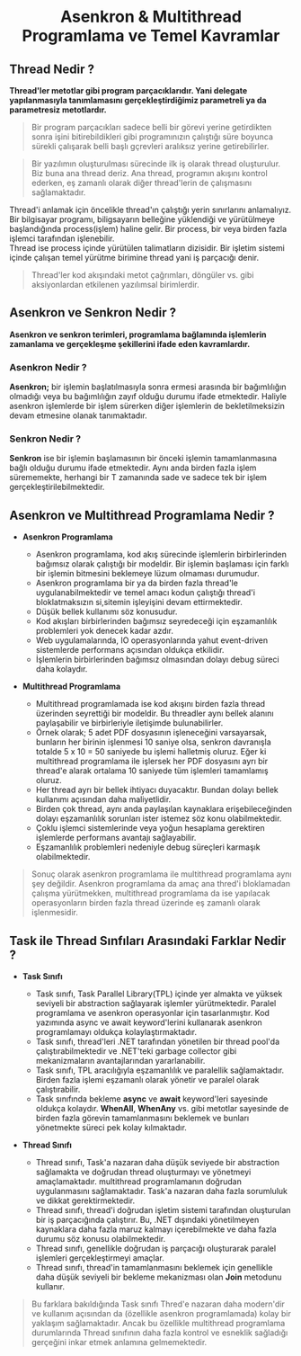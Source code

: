 
<h1 align="center">
  <br>
  Asenkron & Multithread Programlama ve Temel Kavramlar
  <br>
</h1>

## Thread Nedir ?
**Thread'ler metotlar gibi program parçacıklarıdır. Yani delegate yapılanmasıyla tanımlamasını gerçekleştirdiğimiz parametreli ya da parametresiz metotlardır.**

> Bir program parçacıkları sadece belli bir görevi yerine getirdikten sonra işini bitirebildikleri gibi programınızın çalıştığı süre boyunca sürekli çalışarak belli başlı gçrevleri aralıksız yerine getirebilirler. 

> Bir yazılımın oluşturulması sürecinde ilk iş olarak thread oluşturulur. Biz buna ana thread deriz. Ana thread, programın akışını kontrol ederken, eş zamanlı olarak diğer thread'lerin de çalışmasını sağlamaktadır. 

Thread'i anlamak için öncelikle thread'ın çalıştığı yerin sınırlarını anlamalıyız. Bir bilgisayar programı, biligsayarın belleğine yüklendiği ve yürütülmeye başlandığında process(işlem) haline gelir. Bir process, bir veya birden fazla işlemci tarafından işlenebilir. <br>
Thread ise process içinde yürütülen talimatların dizisidir. Bir işletim sistemi içinde çalışan temel yürütme birimine thread yani iş parçacığı denir.

> Thread'ler kod akışındaki metot çağrımları, döngüler vs. gibi aksiyonlardan etkilenen yazılımsal birimlerdir. 

## Asenkron ve Senkron Nedir ?
**Asenkron ve senkron terimleri, programlama bağlamında işlemlerin zamanlama ve gerçekleşme şekillerini ifade eden kavramlardır.**

### Asenkron Nedir ?
<strong>Asenkron;</strong> bir işlemin başlatılmasıyla sonra ermesi arasında bir bağımlılığın olmadığı veya bu bağımlılığın zayıf olduğu durumu ifade etmektedir. Haliyle asenkron işlemlerde bir işlem sürerken diğer işlemlerin de bekletilmeksizin devam etmesine olanak tanımaktadır.

### Senkron Nedir ?
<strong>Senkron</strong> ise bir işlemin başlamasının bir önceki işlemin tamamlanmasına bağlı olduğu durumu ifade etmektedir. Aynı anda birden fazla işlem sürememekte, herhangi bir T zamanında sade ve sadece tek bir işlem gerçekleştirilebilmektedir.

## Asenkron ve Multithread Programlama Nedir ?
- **Asenkron Programlama**
    - Asenkron programlama, kod akış sürecinde işlemlerin birbirlerinden bağımsız olarak çalıştığı bir modeldir. Bir işlemin başlaması için farklı bir işlemin bitmesini beklemeye lüzum olmaması durumudur.
    - Asenkron programlama bir ya da birden fazla thread'le uygulanabilmektedir ve temel amacı kodun çalıştığı thread'i bloklatmaksızın si,sitemin işleyişini devam ettirmektedir.  
    - Düşük bellek kullanımı söz konusudur.
    - Kod akışları birbirlerinden bağımsız seyredeceği için eşzamanlılık problemleri yok denecek kadar azdır.
    - Web uygulamalarında, IO operasyonlarında yahut event-driven sistemlerde performans açısından oldukça etkilidir.
    - İşlemlerin birbirlerinden bağımsız olmasından dolayı debug süreci daha kolaydır.

- **Multithread Programlama**
    - Multithread programlamada ise kod akışını birden fazla thread üzerinden seyrettiği bir modeldir. Bu threadler aynı bellek alanını paylaşabilir ve birbirleriyle iletişimde bulunabilirler. 
    - Örnek olarak; 5 adet PDF dosyasının işleneceğini varsayarsak, bunların her birinin işlenmesi 10 saniye olsa, senkron davranışla totalde 5 x 10 = 50 saniyede bu işlemi halletmiş oluruz. Eğer ki multithread programlama ile işlersek her PDF dosyasını ayrı bir thread'e alarak ortalama 10 saniyede tüm işlemleri tamamlamış oluruz.
    - Her thread ayrı bir bellek ihtiyacı duyacaktır. Bundan dolayı bellek kullanımı açısından daha maliyetlidir.
    - Birden çok thread, aynı anda paylaşılan kaynaklara erişebileceğinden dolayı eşzamanlılık sorunları ister istemez söz konu olabilmektedir.
    - Çoklu işlemci sistemlerinde veya yoğun hesaplama gerektiren işlemlerde performans avantajı sağlayabilir.
    - Eşzamanlılık problemleri nedeniyle debug süreçleri karmaşık olabilmektedir.

    
> Sonuç olarak asenkron programlama ile multithread programlama aynı şey değildir. Asenkron programlama da amaç ana thred'i bloklamadan çalışma yürütmekken, multithread programlama da ise yapılacak operasyonların birden fazla thread üzerinde eş zamanlı olarak işlenmesidir.

## Task ile Thread Sınfıları Arasındaki Farklar Nedir ?
- **Task Sınıfı**
    - Task sınıfı, Task Parallel Library(TPL) içinde yer almakta ve yüksek seviyeli bir abstraction sağlayarak işlemler yürütmektedir. Paralel programlama ve asenkron operasyonlar için tasarlanmıştır. Kod yazımında async ve await keyword'lerini kullanarak asenkron programlamayı oldukça kolaylaştırmaktadır.
    - Task sınıfı, thread'leri .NET tarafından yönetilen bir thread pool'da çalıştırabilmektedir ve .NET'teki garbage collector gibi mekanizmaların avantajlarından yararlanabilir.
    - Task sınıfı, TPL aracılığıyla eşzamanlılık ve paralellik sağlamaktadır. Birden fazla işlemi eşzamanlı olarak yönetir ve paralel olarak çalıştırabilir.
    - Task sınıfında bekleme **async** ve **await** keyword'leri sayesinde oldukça kolaydır. **WhenAll**, **WhenAny** vs. gibi metotlar sayesinde de birden fazla görevin tamamlanmasını beklemek ve bunları yönetmekte süreci pek kolay kılmaktadır.

- **Thread Sınıfı**
    - Thread sınıfı, Task'a nazaran daha düşük seviyede bir abstraction sağlamakta ve doğrudan thread oluşturmayı ve yönetmeyi amaçlamaktadır. multithread programlamanın doğrudan uygulanmasını sağlamaktadır. Task'a nazaran daha fazla sorumluluk ve dikkat gerektirmektedir.
    - Thread sınıfı, thread'i doğrudan işletim sistemi tarafından oluşturulan bir iş parçacığında çalıştırır. Bu, .NET dışındaki yönetilmeyen kaynaklara daha fazla maruz kalmayı içerebilmekte ve daha fazla durumu söz konusu olabilmektedir.
    - Thread sınıfı, genellikle doğrudan iş parçacığı oluşturarak paralel işlemleri gerçekleştirmeyi amaçlar. 
    - Thread sınıfı, thread'in tamamlanmasını beklemek için genellikle daha düşük seviyeli bir bekleme mekanizması olan **Join** metodunu kullanır.

> Bu farklara bakıldığında Task sınıfı Thred'e nazaran daha modern'dir ve kullanım açısından da (özellikle asenkron programlamada) kolay bir yaklaşım sağlamaktadır. Ancak bu özellikle multithread programlama durumlarında Thread sınıfının daha fazla kontrol ve esneklik sağladığı gerçeğini inkar etmek anlamına gelmemektedir.

